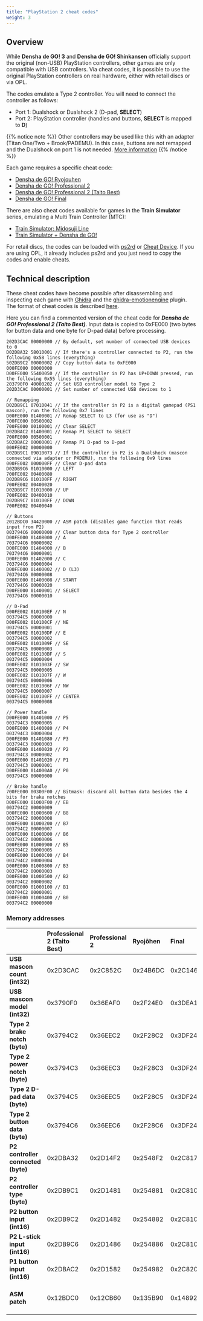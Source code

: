 ```yaml
---
title: "PlayStation 2 cheat codes"
weight: 3
---
```


## Overview

While **Densha de GO! 3** and **Densha de GO! Shinkansen** officially support the original (non-USB) PlayStation controllers, other games are only compatible with USB controllers. Via cheat codes, it is possible to use the original PlayStation controllers on real hardware, either with retail discs or via OPL.

The codes emulate a Type 2 controller. You will need to connect the controller as follows:

- Port 1: Dualshock or Dualshock 2 (D-pad, **SELECT**)
- Port 2: PlayStation controller (handles and buttons, **SELECT** is mapped to **D**)

{{% notice note %}}
Other controllers may be used like this with an adapter (Titan One/Two + Brook/PADEMU). In this case, buttons are not remapped and the Dualshock on port 1 is not needed. [More information](https://github.com/MarcRiera/ddgo-scripts/tree/main/Densha%20de%20GO!%20(PS1-PS2))
{{% /notice %}}

Each game requires a specific cheat code:

- [Densha de GO! Ryojouhen](controller-cheat_ryojouhen.txt)
- [Densha de GO! Professional 2](controller-cheat_pro2.txt)
- [Densha de GO! Professional 2 (Taito Best)](controller-cheat_pro2best.txt)
- [Densha de GO! Final](controller-cheat_final.txt)

There are also cheat codes available for games in the **Train Simulator** series, emulating a Multi Train Controller (MTC):

- [Train Simulator: Midosuji Line](controller-cheat_midosuji.txt)
- [Train Simulator + Densha de GO!](controller-cheat_tsddgo.txt)

For retail discs, the codes can be loaded with [ps2rd](https://github.com/mlafeldt/ps2rd) or [Cheat Device](https://github.com/root670/CheatDevicePS2). If you are using OPL, it already includes ps2rd and you just need to copy the codes and enable cheats.

## Technical description

These cheat codes have become possible after disassembling and inspecting each game with [Ghidra](https://ghidra-sre.org/) and the [ghidra-emotionengine](https://github.com/beardypig/ghidra-emotionengine) plugin. The format of cheat codes is described [here](https://github.com/root670/CheatDevicePS2/wiki/Code-Types).

Here you can find a commented version of the cheat code for ***Densha de GO! Professional 2 (Taito Best)***. Input data is copied to 0xFE000 (two bytes for button data and one byte for D-pad data) before processing.

```
202D3CAC 00000000 // By default, set number of connected USB devices to 0
D02DBA32 58010001 // If there's a controller connected to P2, run the following 0x58 lines (everything)
502DB9C2 00000002 // Copy button data to 0xFE000
000FE000 00000000
D00FE000 55400050 // If the controller in P2 has UP+DOWN pressed, run the following 0x55 lines (everything)
203790F0 40000202 // Set USB controller model to Type 2
202D3CAC 00000001 // Set number of connected USB devices to 1

// Remapping
D02DB9C1 07010041 // If the controller in P2 is a digital gamepad (PS1 mascon), run the following 0x7 lines
D00FE000 01400001 // Remap SELECT to L3 (for use as "D")
700FE000 00500002
700FE000 00100001 // Clear SELECT
D02DBAC2 01400001 // Remap P1 SELECT to SELECT
700FE000 00500001
502DBAC2 00000001 // Remap P1 D-pad to D-pad
000FE002 00000000
D02DB9C1 09010073 // If the controller in P2 is a Dualshock (mascon connected via adapter or PADEMU), run the following 0x9 lines
000FE002 000000FF // Clear D-pad data
D02DB9C6 01010000 // LEFT
700FE002 00400080
D02DB9C6 010100FF // RIGHT
700FE002 00400020
D02DB9C7 01010000 // UP
700FE002 00400010
D02DB9C7 010100FF // DOWN
700FE002 00400040

// Buttons
2012BDC0 34420000 // ASM patch (disables game function that reads input from P2)
003794C6 00000000 // Clear button data for Type 2 controller
D00FE000 01408000 // A
703794C6 00000002
D00FE000 01404000 // B
703794C6 00000001
D00FE000 01402000 // C
703794C6 00000004
D00FE000 01400002 // D (L3)
703794C6 00000008
D00FE000 01400008 // START
703794C6 00000020
D00FE000 01400001 // SELECT
703794C6 00000010

// D-Pad
D00FE002 010100EF // N
003794C5 00000000
D00FE002 010100CF // NE
003794C5 00000001
D00FE002 010100DF // E
003794C5 00000002
D00FE002 0101009F // SE
003794C5 00000003
D00FE002 010100BF // S
003794C5 00000004
D00FE002 0101003F // SW
003794C5 00000005
D00FE002 0101007F // W
003794C5 00000006
D00FE002 0101006F // NW
003794C5 00000007
D00FE002 010100FF // CENTER
003794C5 00000008

// Power handle
D00FE000 01401000 // P5
003794C3 00000005
D00FE000 01400080 // P4
003794C3 00000004
D00FE000 01401080 // P3
003794C3 00000003
D00FE000 01400020 // P2
003794C3 00000002
D00FE000 01401020 // P1
003794C3 00000001
D00FE000 014000A0 // P0
003794C3 00000000

// Brake handle
700FE000 00300F00 // Bitmask: discard all button data besides the 4 bits for brake notches
D00FE000 01000F00 // EB
003794C2 00000009
D00FE000 01000600 // B8
003794C2 00000008
D00FE000 01000200 // B7
003794C2 00000007
D00FE000 01000D00 // B6
003794C2 00000006
D00FE000 01000900 // B5
003794C2 00000005
D00FE000 01000C00 // B4
003794C2 00000004
D00FE000 01000800 // B3
003794C2 00000003
D00FE000 01000500 // B2
003794C2 00000002
D00FE000 01000100 // B1
003794C2 00000001
D00FE000 01000400 // B0
003794C2 00000000
```

### Memory addresses

|                                    | Professional 2 (Taito Best) | Professional 2 | Ryojōhen  | Final    | Notes                                                                       |
|:-----------------------------------|:----------------------------|:---------------|:----------|:---------|:----------------------------------------------------------------------------|
| **USB mascon count (int32)**       | 0x2D3CAC                    | 0x2C852C       | 0x24B6DC  | 0x2C1464 |                                                                             |
| **USB mascon model (int32)**       | 0x3790F0                    | 0x36EAF0       | 0x2F24E0  | 0x3DEA10 | 0x40000202=Type 2                                                           |
| **Type 2 brake notch (byte)**      | 0x3794C2                    | 0x36EEC2       | 0x2F28C2  | 0x3DF242 | Preprocessed, 0 to 9                                                        |
| **Type 2 power notch (byte)**      | 0x3794C3                    | 0x36EEC3       | 0x2F28C3  | 0x3DF243 | Preprocessed, 0 to 5                                                        |
| **Type 2 D-pad data (byte)**       | 0x3794C5                    | 0x36EEC5       | 0x2F28C5  | 0x3DF245 | Raw USB data                                                                |
| **Type 2 button data (byte)**      | 0x3794C6                    | 0x36EEC6       | 0x2F28C6  | 0x3DF246 | Raw USB data                                                                |
| **P2 controller connected (byte)** | 0x2DBA32                    | 0x2D14F2       | 0x2548F2  | 0x2C8172 | 0x00=Disconnected, 0x01=Connected                                           |
| **P2 controller type (byte)**      | 0x2DB9C1                    | 0x2D1481       | 0x254881  | 0x2C8101 | 0x41=Digital, 0x73=Dualshock                                                |
| **P2 button input (int16)**        | 0x2DB9C2                    | 0x2D1482       | 0x254882  | 0x2C8102 |                                                                             |
| **P2 L-stick input (int16)**       | 0x2DB9C6                    | 0x2D1486       | 0x254886  | 0x2C8106 |                                                                             |
| **P1 button input (int16)**        | 0x2DBAC2                    | 0x2D1582       | 0x254982  | 0x2C8202 |                                                                             |
| **ASM patch**                      | 0x12BDC0                    | 0x12CB60       | 0x135B90  | 0x148928 | Leftover game code binds the C button to the horn and needs to be disabled. |
